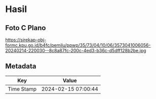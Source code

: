 # Hasil

## Foto C Plano

https://sirekap-obj-formc.kpu.go.id/b4fc/pemilu/ppwp/35/73/04/10/06/3573041006056-20240214-220030--8c8a87fc-200c-4ed3-b36c-d5dff128b2be.jpg


## Metadata

| Key        | Value               |
| ---------- | ------------------- |
| Time Stamp | 2024-02-15 07:00:44 |



